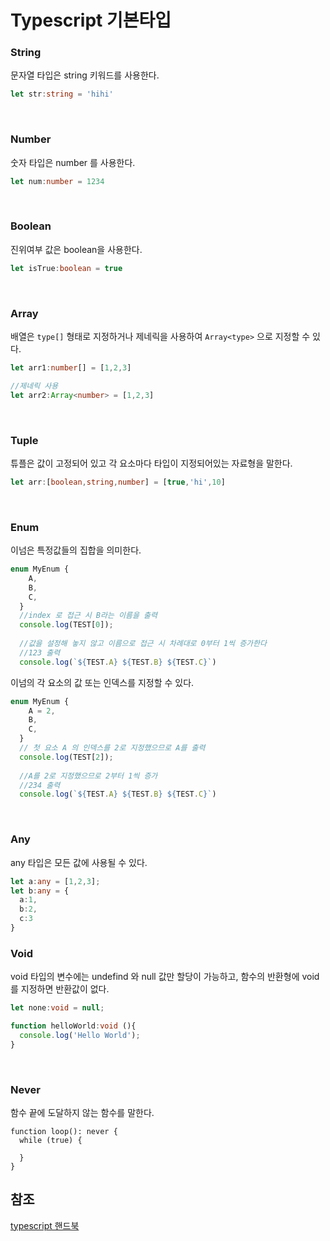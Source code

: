 # Typescript 기본타입

### String

문자열 타입은 string 키워드를 사용한다.

```typescript
let str:string = 'hihi'
```

<br>

### Number

숫자 타입은 number 를 사용한다.

```typescript
let num:number = 1234
```

<br>

### Boolean

진위여부 값은 boolean을 사용한다.

```typescript
let isTrue:boolean = true
```

<br>

### Array

배열은 `type[]` 형태로 지정하거나 제네릭을 사용하여 `Array<type>` 으로 지정할 수 있다.

```typescript
let arr1:number[] = [1,2,3]

//제네릭 사용
let arr2:Array<number> = [1,2,3]
```

<br>

### Tuple

튜플은 값이 고정되어 있고 각 요소마다 타입이 지정되어있는 자료형을 말한다.

```typescript
let arr:[boolean,string,number] = [true,'hi',10]
```

<br>

### Enum

이넘은 특정값들의 집합을 의미한다.

```typescript
enum MyEnum {
    A,
    B,
    C,
  }
  //index 로 접근 시 B라는 이름을 출력
  console.log(TEST[0]);
  
  //값을 설정해 놓지 않고 이름으로 접근 시 차례대로 0부터 1씩 증가한다
  //123 출력
  console.log(`${TEST.A} ${TEST.B} ${TEST.C}`)
```

이넘의 각 요소의 값 또는 인덱스를 지정할 수 있다.

```typescript
enum MyEnum {
    A = 2,
    B,
    C,
  }
  // 첫 요소 A 의 인덱스를 2로 지정했으므로 A를 출력
  console.log(TEST[2]);
  
  //A를 2로 지정했으므로 2부터 1씩 증가
  //234 출력
  console.log(`${TEST.A} ${TEST.B} ${TEST.C}`)
```

<br>

### Any

any 타입은 모든 값에 사용될 수 있다.

```typescript
let a:any = [1,2,3];
let b:any = {
  a:1,
  b:2,
  c:3
}
```

### Void

void 타입의 변수에는 undefind 와 null 값만 할당이 가능하고, 함수의 반환형에 void 를 지정하면 반환값이 없다.

```typescript
let none:void = null;

function helloWorld:void (){
  console.log('Hello World');
}
```

<br>

### Never

함수 끝에 도달하지 않는 함수를 말한다.

```
function loop(): never {
  while (true) {

  }
}
```

## 참조
[typescript 핸드북](https://joshua1988.github.io/ts/guide/basic-types.html#void)
